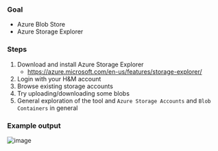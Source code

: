 ### Goal
* Azure Blob Store
* Azure Storage Explorer

### Steps
1. Download and install Azure Storage Explorer
     - https://azure.microsoft.com/en-us/features/storage-explorer/
2. Login with your H&M account
3. Browse existing storage accounts
4. Try uploading/downloading some blobs
5. General exploration of the tool and `Azure Storage Accounts` and `Blob Containers` in general

### Example output
![image](https://user-images.githubusercontent.com/2921523/152873024-6188737a-ab33-4cd3-987d-b6d15bd6f957.png)
